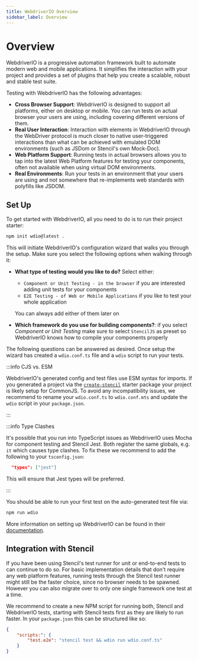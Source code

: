 ```yaml
---
title: WebdriverIO Overview
sidebar_label: Overview
---
```


# Overview

WebdriverIO is a progressive automation framework built to automate modern web and mobile applications. It simplifies the interaction with your project and provides a set of plugins that help you create a scalable, robust and stable test suite.

Testing with WebdriverIO has the following advantages:

- __Cross Browser Support__: WebdriverIO is designed to support all platforms, either on desktop or mobile. You can run tests on actual browser your users are using, including covering different versions of them.
- __Real User Interaction__: Interaction with elements in WebdriverIO through the WebDriver protocol is much closer to native user-triggered interactions than what can be achieved with emulated DOM environments (such as JSDom or Stencil's own Mock-Doc).
- __Web Platform Support__: Running tests in actual browsers allows you to tap into the latest Web Platform features for testing your components, often not available when using virtual DOM environments.
- __Real Environments__: Run your tests in an environment that your users are using and not somewhere that re-implements web standards with polyfills like JSDOM.

## Set Up

To get started with WebdriverIO, all you need to do is to run their project starter:

```bash npm2yarn
npm init wdio@latest .
```

This will initiate WebdriverIO's configuration wizard that walks you through the setup. Make sure you select the following options when walking through it:

- __What type of testing would you like to do?__ Select either:
  - `Component or Unit Testing - in the browser` if you are interested adding unit tests for your components
  - `E2E Testing - of Web or Mobile Applications` if you like to test your whole application 
  
  You can always add either of them later on
- __Which framework do you use for building components?__: if you select _Component or Unit Testing_ make sure to select `StencilJS` as preset so WebdriverIO knows how to compile your components properly

The following questions can be answered as desired. Once setup the wizard has created a `wdio.conf.ts` file and a `wdio` script to run your tests.

:::info CJS vs. ESM

WebdriverIO's generated config and test files use ESM syntax for imports. If you generated a project via the [`create-stencil`](https://www.npmjs.com/package/create-stencil) starter package your project is likely setup for CommonJS. To avoid any incompatibility issues, we recommend to rename your `wdio.conf.ts` to `wdio.conf.mts` and update the `wdio` script in your `package.json`.

:::

:::info Type Clashes

It's possible that you run into TypeScript issues as WebdriverIO uses Mocha for component testing and Stencil Jest. Both register the same globals, e.g. `it` which causes type clashes. To fix these we recommend to add the following to your `tsconfig.json`:

```json
  "types": ["jest"]
```

This will ensure that Jest types will be preferred.

:::

You should be able to run your first test on the auto-generated test file via:

```bash npm2yarn
npm run wdio
```

More information on setting up WebdriverIO can be found in their [documentation](https://webdriver.io/docs/component-testing/stencil).

## Integration with Stencil

If you have been using Stencil's test runner for unit or end-to-end tests to can continue to do so. For basic implementation details that don't require any web platform features, running tests through the Stencil test runner might still be the faster choice, since no browser needs to be spawned. However you can also migrate over to only one single framework one test at a time.

We recommend to create a new NPM script for running both, Stencil and WebdriverIO tests, starting with Stencil tests first as they are likely to run faster. In your `package.json` this can be structured like so:

```json title="package.json"
{
    "scripts:": {
        "test.e2e": "stencil test && wdio run wdio.conf.ts"
    }
}
```